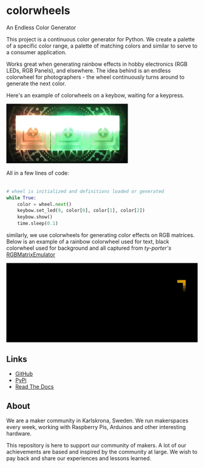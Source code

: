 # colorwheels

An Endless Color Generator

This project is a continuous color generator for Python. We create a palette of a specific color range, a palette of matching colors and similar to serve to a consumer application. 

Works great when generating rainbow effects in hobby electronics (RGB LEDs, RGB Panels), and elsewhere. The idea behind is an endless colorwheel for photographers - the wheel continuously turns around to generate the next color.

Here's an example of colorwheels on a keybow, waiting for a keypress.

![keybow](https://raw.githubusercontent.com/quantumspaces/colorwheels/0.7.2/img/keybow-colorwheels.gif)

All in a few lines of code:

```python

# wheel is initialized and definitions loaded or generated
while True:
    color = wheel.next()
    keybow.set_led(9, color[0], color[1], color[2])
    keybow.show()
    time.sleep(0.1)
```

similarly, we use colorwheels for generating color effects on RGB matrices. Below is an example of a rainbow colorwheel used for text, black colorwheel used for background and all captured from *ty-porter's* [RGBMatrixEmulator](https://github.com/ty-porter/RGBMatrixEmulator)

![rainbow welcome](img/welcome-rainbow.gif)

## Links

* [GitHub](https://github.com/quantumspaces/colorwheels)
* [PyPi](https://pypi.org/project/colorwheels/)
* [Read The Docs](https://colorwheels.readthedocs.io/en/latest/)

## About

We are a maker community in Karlskrona, Sweden. We run makerspaces every week, working with Raspberry Pis, Arduinos and other interesting hardware.

This repository is here to support our community of makers. A lot of our achievements are based and inspired by the community at large. We wish to pay back and share our experiences and lessons learned.

